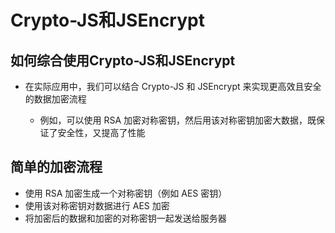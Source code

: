 # Crypto-JS和JSEncrypt

## 如何综合使用Crypto-JS和JSEncrypt

+ 在实际应用中，我们可以结合 Crypto-JS 和 JSEncrypt 来实现更高效且安全的数据加密流程

  + 例如，可以使用 RSA 加密对称密钥，然后用该对称密钥加密大数据，既保证了安全性，又提高了性能

## 简单的加密流程

+ 使用 RSA 加密生成一个对称密钥（例如 AES 密钥）
+ 使用该对称密钥对数据进行 AES 加密
+ 将加密后的数据和加密的对称密钥一起发送给服务器